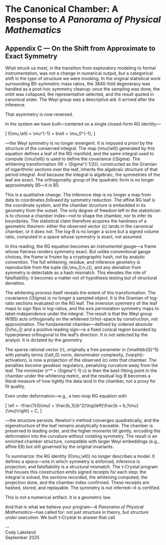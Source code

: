 # The Canonical Chamber: A Response to *A Panorama of Physical Mathematics*

## Appendix C — On the Shift from Approximate to Exact Symmetry

What struck us most, in the transition from exploratory modeling to formal instrumentation, was not a change in numerical output, but a categorical shift in the *type* of structure we were invoking. In the original statistical work surrounding B5-symmetric mass ratios, the 3840-fold degeneracy was handled as a post-hoc symmetry cleanup: once the sampling was done, the orbit was collapsed, the representative selected, and the result quoted in canonical order. The Weyl group was a descriptive aid. It arrived after the inference.

That asymmetry is now reversed.

In the system we have built—centered on a single closed-form RG identity—

\[ I(\mu,\ell) = \mu^{-1} + b\ell = \mu_0^{-1}, \]

—the Weyl symmetry is no longer emergent. It is imposed *a priori* by the structure of the conserved integral. The map \(\mu(\ell)\) generated by this equation defines a leaf of the RG manifold, and the same integral used to compute \(\mu(\ell)\) is used to define the covariance \(\Sigma\). The whitening transformation \(W = \Sigma^{-1/2}\), constructed as the Gramian of logarithmic sections over the leaf, inherits the algebraic structure of that period integral. And because the integral is algebraic, the symmetries of the leaf are exact. The orthogonality group of the quadratic form is no longer approximately B5—it *is* B5.

This is a qualitative change. The inference step is no longer a map from data to coordinates *followed by* symmetry reduction. The affine RG leaf *is* the coordinate system, and the chamber structure is embedded in its geometry from the outset. The only degree of freedom left to the statistician is to choose a chamber index—not to shape the chamber, nor to infer its boundaries. The statistical claim therefore acquires the hardness of a geometric theorem: either the observed vector \(c\) lands in the canonical chamber, or it does not. The log-B is no longer a score but a signed volume ratio, computed in a space whose symmetry is exact, not assumed.

In this reading, the RG equation becomes an *instrumental gauge*—a frame whose flatness renders symmetry exact. But unlike conventional gauge choices, the frame is frozen by a cryptographic hash, not by analytic convention. The full whitening, residue, and inference geometry is reproducible from the tuple \((b,\mu_0,n,c)\), and any deviation from symmetry is detectable as a hash mismatch. This elevates the role of falsifiability: it becomes a matter not of hypothesis testing but of structural deviation.

The whitening process itself reveals the extent of this transformation. The covariance \(\Sigma\) is no longer a sampled object. It is the Gramian of log-ratio sections evaluated on the RG leaf. The inversion symmetry of the leaf maps to sign flips in log-ratios, and the axis permutation symmetry maps to label-independence under the integral. The result is that the Weyl group W(B5) acts orthogonally on the whitened \(\rho\)-space by construction, not approximation. The fundamental chamber—defined by ordered absolute \(|\rho_i|\) and a positive leading sign—is a fixed conical region bounded by hyperplanes orthogonal to the leaf’s direction. It is not selected by the analyst. It is dictated by the geometry.

The sparse rational vector \(r\), originally a free parameter in \(\mathbb{Q}^5\) with penalty terms (\(\ell_0\) norm, denominator complexity, \(\varphi\)-activation), is now a projection of the observed \(c\) onto that chamber. The penalties become geodesic regulators, penalizing curvature away from the leaf. The minimizer \(r^* = \Sigma^{-1} c\) is then the best-fitting point in the chamber under the whitening metric, and the residual log-B becomes a literal measure of how tightly the data land in the chamber, not a proxy for fit quality.

Even under deformation—e.g., a two-loop RG equation with

\[ \ell = -\frac{1}{b\mu} + \frac{b_1}{b^2}\log\left(\frac{b + b_1\mu}{\mu}\right) + C, \]

—the structure persists. Newton's method converges quadratically, and the eigenstructure of the leaf remains analytically traceable. The chamber is preserved to leading order, and the higher moments tilt gently, encoding the deformation into the curvature without violating symmetry. The result is an enriched chamber structure, compatible with larger Weyl embeddings (e.g., affine E6) but still governed by the original invariants.

To summarize: the RG identity \(I(\mu,\ell)\) no longer describes a model. It defines a *space*—one in which symmetry is enforced, inference is projection, and falsifiability is a structural mismatch. The τ‑Crystal program that houses this construction emits signed receipts for each step: the integral is solved, the sections recorded, the whitening computed, the projection done, and the chamber index confirmed. These receipts are hashed, stored, and replayable. The symmetry is not inferred—it is certified.

This is not a numerical artifact. It is a geometric law.

And that is what we believe your program—*A Panorama of Physical Mathematics*—has called for: not just structure in theory, but *structure under execution*. We built τ‑Crystal to answer that call.

--  
Cody Lakeland  
September 2025
